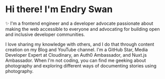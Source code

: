 # Hi there! I'm Endry Swan
<p>✨ I'm a frontend engineer and a developer advocate passionate about making the web accessible to everyone and advocating for building open and inclusive developer communities.</p>

<p>I love sharing my knowledge with others, and I do that through content creation on my Blog and YouTube channel. I'm a GitHub Star, Media Developer Expert at Cloudinary, an Auth0 Ambassador, and Nuxt.js Ambassador. When I'm not coding, you can find me geeking about photography and exploring different ways of documenting stories using photography.</p>

